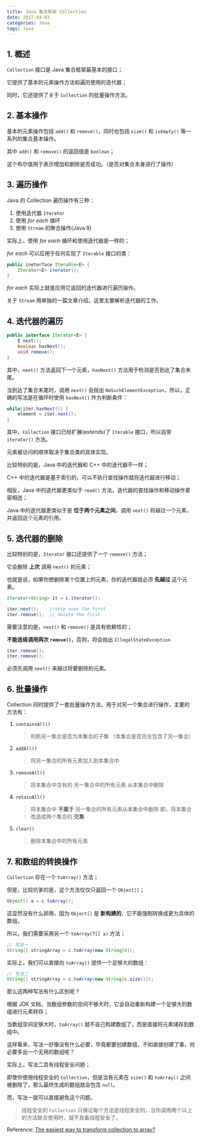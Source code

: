 ```yaml
---
title: Java 集合框架 Collection
date: 2017-04-03
categories: Java
tags: Java
---
```


## 1. 概述

`Collection` 接口是 Java 集合框架最基本的接口；

它提供了基本的元素操作方法和遍历使用的迭代器；

同时，它还提供了关于 `Collection` 的批量操作方法。


<!-- more -->

## 2. 基本操作

基本的元素操作包括 `add()` 和 `remove()`，同时也包括 `size()` 和 `isEmpty()` 等一系列的集合基本操作。

其中 `add()` 和 `remove()` 的返回值是 `boolean`；

这个布尔值用于表示增加和删除是否成功。（是否对集合本身进行了操作）

## 3. 遍历操作

Java 的 Collection 遍历操作有三种：

1. 使用迭代器 `Iterator`
2. 使用 _for each_ 循环
3. 使用 `Stream` 的聚合操作(Java 8)

实际上，使用 _for each_ 循环和使用迭代器是一样的；

_for each_ 可以应用于任何实现了 `Iterable` 接口的类：

```java
public ineterface Iterable<E> {
    Iterator<E> iterator();
}
```

_for each_ 实际上就是应用它返回的迭代器进行遍历操作。

关于 `Stream` 用单独的一篇文章介绍，这里主要解析迭代器的工作。

## 4. 迭代器的遍历

```java
public interface Iterator<E> {
    E next();
    boolean hasNext();
    void remove();
}
```

其中，`next()` 方法返回下一个元素，`hasNext()` 方法用于检测是否到达了集合末尾。

当到达了集合末尾时，调用 `next()` 会抛出 `NoSuchElementException`，所以，正确的写法是在循环时使用 `hasNext()` 作为判断条件：

```java
while(iter.hasNext()) {
    element = iter.next();
}
```

其中，`Collection` 接口已经扩展(extends)了 `Iterable` 接口，所以自带 `iterator()` 方法。

元素被访问的顺序取决于集合类的具体实现。

比较特别的是，Java 中的迭代器和 C++ 中的迭代器不一样；

C++ 中的迭代器是基于索引的，可以不执行查找操作就将迭代器进行移动；

相反，Java 中的迭代器更类似于 `read()` 方法，迭代器的查找操作和移动操作紧密相连；

Java 中的迭代器更类似于是 **位于两个元素之间**，调用 `next()` 将越过一个元素，并返回这个元素的引用。

## 5. 迭代器的删除

比较特别的是，`Iterator` 接口还提供了一个 `remove()` 方法；

它会删除 **上次** 调用 `next()` 的元素；

也就是说，如果你想删除某个位置上的元素，你的迭代器就必须 **先越过** 这个元素。

```java
Iterator<String> it = c.iterator();

iter.next();    //skip over the first
iter.remove();  // delete the first
```

需要注意的是，`next()` 和 `remove()` 是具有依赖性的；

**不能连续调用两次 `remove()`**，否则，将会抛出 `IllegalStateException`

```java
iter.remove();
iter.remove();
```

必须先调用 `next()` 来越过将要删除的元素。

## 6. 批量操作

Collection 同时提供了一套批量操作方法，用于对另一个集合进行操作，主要的方法有：

1. `containsAll()`

    > 判断另一集合是否为本集合的子集
    > （本集合是否完全包含了另一集合）

2. `addAll()`

    > 将另一集合的所有元素加入到本集合中

3. `removeAll()`

    > 将本集合中含有的 另一集合中的所有元素 从本集合中删除

4. `retainAll()`

    > 将本集合中 **不属于**  另一集合的所有元素从本集合中删除
    > 即，将本集合改造成两个集合的 **交集**

4. `clear()`

    > 删除本集合中的所有元素

## 7. 和数组的转换操作

`Collection` 存在一个 `toArray()` 方法；

但是，比较坑爹的是，这个方法仅仅只返回一个 `Object[]`；

```java
Object[] a = c.toArray();
```

这显然没有什么卵用，因为 `Object[]` 是 **新构建的**，它不能强制转换成更为具体的数组。

所以，我们需要采用另一个 `toArray(T[] a)` 方法；

```java
// 写法一
String[] stringArray = c.toArray(new String[0]);
```

实际上，我们可以直接向 `toArray()` 提供一个足够大的数组：

```java
// 写法二
String[] stringArray = c.toArray(new String[c.size()]);
```

那么这两种写法有什么区别呢？

根据 JDK 文档，当数组参数的空间不够大时，它会自动重新构建一个足够大的数组进行元素转存；

当数组空间足够大时，`toArray()` 就不自己构建数组了，而是直接将元素储存到数组中。

这样看来，写法一好像没有什么必要，毕竟都要创建数组，不如直接创建了事，何必要多出一个无用的数组呢？

实际上，写法二具有线程安全问题；

即使你使用线程安全的 `Collection`，但是当有元素在 `size()` 和 `toArray()` 之间被删除了，那么最终生成的数组就会包含 `null`。

而，写法一就可以直接避免这个问题。

> 线程安全的 `Collection` 只保证每个方法是线程安全的，当你调用两个以上的方法联合使用时，就不具备线程安全了。

Reference: [The easiest way to transform collection to array?](http://stackoverflow.com/questions/3293946/the-easiest-way-to-transform-collection-to-array#comment66730178_3293970)
